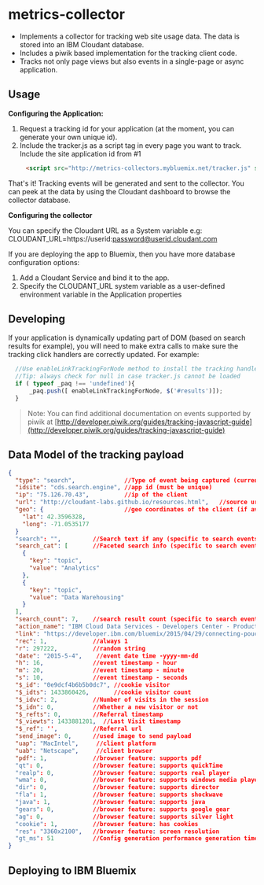 

# metrics-collector
* Implements a collector for tracking web site usage data. The data is stored into an IBM Cloudant database.
* Includes a piwik based implementation for the tracking client code.
* Tracks not only page views but also events in a single-page or async application.

## Usage
**Configuring the Application:**

1. Request a tracking id for your application (at the moment, you can generate your own unique id).
2. Include the tracker.js as a script tag in every page you want to track. Include the site application id from #1

```html
     <script src="http://metrics-collectors.mybluemix.net/tracker.js" siteid="my.unique.id"/>
```

That's it! Tracking events will be generated and sent to the collector. You can peek at the data by using the Cloudant dashboard to browse the collector database.

**Configuring the collector**

You can specify the Cloudant URL as a System variable e.g:
CLOUDANT_URL=https://userid:password@userid.cloudant.com

If you are deploying the app to Bluemix, then you have more database configuration options:

1. Add a Cloudant Service and bind it to the app.
2. Specify the CLOUDANT_URL system variable as a user-defined environment variable in the Application properties

## Developing
If your application is dynamically updating part of DOM (based on search results for example), you will need to make extra calls to make sure the tracking click handlers are correctly updated.
For example:

```javascript
  //Use enableLinkTrackingForNode method to install the tracking handler on all the links under a specified DOM Node
  //Tip: always check for null in case tracker.js cannot be loaded
  if ( typeof _paq !== 'undefined'){
      _paq.push([ enableLinkTrackingForNode, $('#results')]);
  }
```

> Note: You can find additional documentation on events supported by piwik at [http://developer.piwik.org/guides/tracking-javascript-guide](http://developer.piwik.org/guides/tracking-javascript-guide)

## Data Model of the tracking payload
```json
{
  "type": "search",              //Type of event being captured (currently pageView, search and link)
  "idsite": "cds.search.engine", //app id (must be unique)
  "ip": "75.126.70.43",          //ip of the client
  "url": "http://cloudant-labs.github.io/resources.html",   //source url for the event
  "geo": {                       //geo coordinates of the client (if available)
    "lat": 42.3596328,
    "long": -71.0535177
  }
  "search": "",         //Search text if any (specific to search events)
  "search_cat": [       //Faceted search info (specific to search events)
    {
      "key": "topic",
      "value": "Analytics"
    },
    {
      "key": "topic",
      "value": "Data Warehousing"
    }
  ],
  "search_count": 7,    //search result count (specific to search events)
  "action_name": "IBM Cloud Data Services - Developers Center - Products", //Document title (specific to pageView events)
  "link": "https://developer.ibm.com/bluemix/2015/04/29/connecting-pouchdb-cloudant-ibm-bluemix/", //target url (specific to link events)
  "rec": 1,             //always 1
  "r": 297222,          //random string
  "date": "2015-5-4",    //event date time -yyyy-mm-dd
  "h": 16,              //event timestamp - hour
  "m": 20,              //event timestamp - minute
  "s": 10,              //event timestamp - seconds
  "$_id": "0e9dcf4b6b5b0dc7", //cookie visitor
  "$_idts": 1433860426,       //cookie visitor count
  "$_idvc": 2,          //Number of visits in the session
  "$_idn": 0,           //Whether a new visitor or not
  "$_refts": 0,         //Referral timestamp
  "$_viewts": 1433881201,  //Last Visit timestamp
  "$_ref": '',          //Referral url
  "send_image": 0,      //used image to send payload
  "uap": "MacIntel",     //client platform
  "uab": "Netscape",     //client browser
  "pdf": 1,             //browser feature: supports pdf
  "qt": 0,              //browser feature: supports quickTime
  "realp": 0,           //browser feature: supports real player
  "wma": 0,             //browser feature: supports windows media player
  "dir": 0,             //browser feature: supports director
  "fla": 1,             //browser feature: supports shockwave
  "java": 1,            //browser feature: supports java
  "gears": 0,           //browser feature: supports google gear
  "ag": 0,              //browser feature: supports silver light
  "cookie": 1,          //browser feature: has cookies
  "res": "3360x2100",   //browser feature: screen resolution
  "gt_ms": 51           //Config generation performance generation time
}
```
## Deploying to IBM Bluemix
